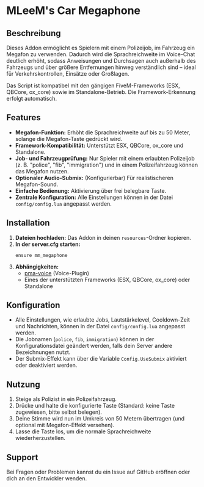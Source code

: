 # MLeeM's Car Megaphone

## Beschreibung

Dieses Addon ermöglicht es Spielern mit einem Polizeijob, im Fahrzeug ein Megafon zu verwenden. Dadurch wird die Sprachreichweite im Voice-Chat deutlich erhöht, sodass Anweisungen und Durchsagen auch außerhalb des Fahrzeugs und über größere Entfernungen hinweg verständlich sind – ideal für Verkehrskontrollen, Einsätze oder Großlagen.

Das Script ist kompatibel mit den gängigen FiveM-Frameworks (ESX, QBCore, ox_core) sowie im Standalone-Betrieb. Die Framework-Erkennung erfolgt automatisch.

## Features

- **Megafon-Funktion:** Erhöht die Sprachreichweite auf bis zu 50 Meter, solange die Megafon-Taste gedrückt wird.
- **Framework-Kompatibilität:** Unterstützt ESX, QBCore, ox_core und Standalone.
- **Job- und Fahrzeugprüfung:** Nur Spieler mit einem erlaubten Polizeijob (z. B. "police", "fib", "immigration") und in einem Polizeifahrzeug können das Megafon nutzen.
- **Optionaler Audio-Submix:** (Konfigurierbar) Für realistischeren Megafon-Sound.
- **Einfache Bedienung:** Aktivierung über frei belegbare Taste.
- **Zentrale Konfiguration:** Alle Einstellungen können in der Datei `config/config.lua` angepasst werden.

## Installation

1. **Dateien hochladen:** Das Addon in deinen `resources`-Ordner kopieren.
2. **In der server.cfg starten:**  
   ```
   ensure mm_megaphone
   ```
3. **Abhängigkeiten:**  
   - [pma-voice](https://github.com/AvarianKnight/pma-voice) (Voice-Plugin)
   - Eines der unterstützten Frameworks (ESX, QBCore, ox_core) oder Standalone

## Konfiguration

- Alle Einstellungen, wie erlaubte Jobs, Lautstärkelevel, Cooldown-Zeit und Nachrichten, können in der Datei `config/config.lua` angepasst werden.
- Die Jobnamen (`police`, `fib`, `immigration`) können in der Konfigurationsdatei geändert werden, falls dein Server andere Bezeichnungen nutzt.
- Der Submix-Effekt kann über die Variable `Config.UseSubmix` aktiviert oder deaktiviert werden.

## Nutzung

1. Steige als Polizist in ein Polizeifahrzeug.
2. Drücke und halte die konfigurierte Taste (Standard: keine Taste zugewiesen, bitte selbst belegen).
3. Deine Stimme wird nun im Umkreis von 50 Metern übertragen (und optional mit Megafon-Effekt versehen).
4. Lasse die Taste los, um die normale Sprachreichweite wiederherzustellen.

## Support

Bei Fragen oder Problemen kannst du ein Issue auf GitHub eröffnen oder dich an den Entwickler wenden.
